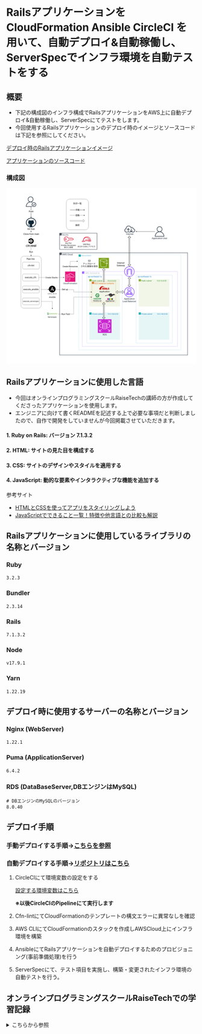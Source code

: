 # Railsアプリケーションを CloudFormation Ansible CircleCI を用いて、自動デプロイ&自動稼働し、ServerSpecでインフラ環境を自動テストをする
## 概要

* 下記の構成図のインフラ構成でRailsアプリケーションをAWS上に自動デプロイ&自動稼働し、ServerSpecにてテストをします。
* 今回使用するRailsアプリケーションのデプロイ時のイメージとソースコードは下記を参照にしてください。

[デプロイ時のRailsアプリケーションイメージ](https://lecture13-evdence-app.s3.ap-northeast-1.amazonaws.com/Screen+recording+2024-12-22+21.25.34.webm)

[アプリケーションのソースコード](https://github.com/yuta-ushijima/raisetech-live8-sample-app)

### 構成図
![](lecture13/images/01_AWS_Architecture_Diagram.png)

## Railsアプリケーションに使用した言語
* 今回はオンラインプログラミングスクールRaiseTechの講師の方が作成してくださったアプリケーションを使用します。
* エンジニアに向けて書くREADMEを記述する上で必要な事項だと判断しましたので、自作で開発をしていませんが今回掲載させていただきます。

#### 1. Ruby on Rails: バージョン 7.1.3.2
#### 2. HTML: サイトの見た目を構成する
#### 3. CSS: サイトのデザインやスタイルを適用する
#### 4. JavaScript: 動的な要素やインタラクティブな機能を追加する

参考サイト
* [HTMLとCSSを使ってアプリをスタイリングしよう](https://railsgirls.jp/html-and-css)
* [JavaScriptでできること一覧！特徴や他言語との比較も解説](https://career.levtech.jp/guide/knowhow/article/700/)
## Railsアプリケーションに使用しているライブラリの名称とバージョン

### Ruby 
```
3.2.3
```
### Bundler
```
2.3.14
```
### Rails
```
7.1.3.2
```
### Node
```
v17.9.1
```
### Yarn
```
1.22.19
```

## デプロイ時に使用するサーバーの名称とバージョン
### Nginx (WebServer)
```
1.22.1
```
### Puma (ApplicationServer) 
```
6.4.2
```
### RDS (DataBaseServer,DBエンジンはMySQL)
```
# DBエンジンのMySQLのバージョン
8.0.40
```

## デプロイ手順
### 手動デプロイする手順→[こちらを参照](lecture5.md)
### 自動デプロイする手順→[リポジトリはこちら](https://github.com/tushiko23/circleci-rails-app)

1. CircleCIにて環境変数の設定をする

    [設定する環境変数はこちら](lecture13.md)

    **※以後CircleCIのPipelineにて実行します**

2. Cfn-lintにてCloudFormationのテンプレートの構文エラーに異常なしを確認

3. AWS CLIにてCloudFormationのスタックを作成しAWSCloud上にインフラ環境を構築

4. AnsibleにてRailsアプリケーションを自動デプロイするためのプロビジョニング(事前準備処理)を行う

5. ServerSpecにて、テスト項目を実施し、構築・変更されたインフラ環境の自動テストを行う。

## オンラインプログラミングスクールRaiseTechでの学習記録

<details><summary>こちらから参照</summary>

|講義|学習内容|課題内容と記録|備考|
|---|-----|-----|-----|
|第1回|学習のマインドセット<br>AWSアカウント作成<br>IAMユーザの作成・推薦設定<br>Cloud9の作成|ルートユーザーとIAMユーザーをMFA有効化<br>BillingをIAMユーザで閲覧できるように設定<br>Cloud9環境下のRubyにて"HelloWorld"の出力<br>※リポジトリにはなし|AdministratorAccess 権限の IAM ユーザーを作成→以後の課題ではこのIAMユーザを使用します|
|第2回|バージョン管理システム "github"の使い方<br>MarkDown記法|Githubにて、Pull Request の発行と完了報告<br>MergeとCollaboratorへの追加の仕方<br>[lecture2.md](./lecture2.md)|学習記録用リポジトリは今後、[tushima-raisetech-task](https://github.com/tushiko23/tushima-raisetech-task)に記録します|
|第3回|Webアプリケーションが稼働する仕組み<br>APPサーバ・DBサーバ<br>構成管理ツール|Cloud9環境でRailsアプリケーションを手動構築でデプロイ<br>[lecture3.md](./lecture3-images.md)||
|第4回|IAMでの権限管理<br>マネジメントコンソールにてAWS環境手動構築|VPC・サブネットをはじめとするネットワークの構築<br>キーペア・EC2・RDSの作成<br>EC2にSSH接続・EC2からRDSに接続確認<br>[lecture4.md](./lecture-4-modify.md)|今回は、Cloud9環境下からEC2にSSH接続していますが、第5回以降はローカルPCからSSH接続します|
|第5回|EC2にRailsアプリケーションをデプロイ<br>ELBを用いた冗長化・負荷分散<br>S3の役割<br>AWS構成図の作成|EC2にRailsアプリケーションのデプロイ<br>ALB構成を加えて冗長化してデプロイ<br>S3に画像の保存先を変更<br>[lecture5.md](./lecture5.md)|ここからCloud9を使用せずローカルPCを使用|
|第6回|AWSでの証跡、ロギングツール<br>AWSでの監視、通知ツール<br>AWSでのコスト管理ツール|AWSを利用した日の記録をCloudTrailのイベントから抽出<br>CloudWatchアラームにて、ALBのアラーム設定し、メール通知する<br>AWS Pricing CalculatorにてAWS利用料の見積の作成と,AWS Billingを用いて現在の利用料を報告する<br>[lecture6](./lecture6.md)||
|第7回|AWSでのセキュリティ対策|第4・5回で作成した環境で考えられる脆弱性をまとめる<br>[lecture7](./lecture7.md)||
|第8回|ライブコーディング第4回〜第5回①|課題なし 第4回 第5回の復習||
|第9回|ライブコーディング第4回〜第5回②|課題なし 第4回 第5回の復習||
|第10回|インフラ自動化<br>IaCツールCloudFormationの使用|CloudFormationにて、第5回の環境構築<br>(アプリケーションの実装はなし)|同じIaCツールTerraformでの実装は下記参照|
|第11回|テスト駆動開発(TestDrivenDevelopment:TDD)<br>ServerSpecにてインフラ環境を自動テスト|ServerSpecにて第10回で構築したインフラ環境に自動テストを導入して成功させる<br>[lecture11](./lecture11.md)|10回課題で構築したEC2内で実行。SSH接続を使用せずlocalhostでの実行。|
|第12回|IaCツールTerraformの解説<br>DevOpsの考え方について<br>CI/CDツールの使用|CI/CDツールCircleCIを導入する<br>第10回課題内のCloudFormationのテンプレートに対して、cfn-lintを実行するジョブを組み込み成功させる<br>[lecture12](./lecture12.md)|cfn-lintで検出した警告とEOFエラーを解消するためテンプレートを一部修正しています|
|第13回|構成管理(プロビジョニング)ツール<br>Ansibleの導入<br>CI/CDツールCircleCIとの連携|CI/CDツールCircleCI内にCloudFormation,Ansible,ServerSpecのジョブを組み込み,Railsアプリケーションを自動デプロイ&自動稼働とインフラ環境の自動テストを成功させる<br>[lecture13](./lecture13.md)|Ansibleのみでの実行時のコントロールノードはAmazonlinux2022をOSとするEC2を利用。<br>ServerSpecはSSH接続。|
|第14回|ライブコーディング第13回①|READMEの訂正やこれまでの課題の記録を総括し,ポートフォリオの作成||
|第15回|ライブコーディング第13回②|READMEの訂正やこれまでの課題の記録を総括し,ポートフォリオの作成||
|第16回|現場に出るにあたっての必要な技術と知識<br>現場での立ち振る舞い<br>就職・転職で優位に立つために|課題なし <br>転職活動・現場に出るための準備|

</details>
